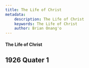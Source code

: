 ```yaml
---
title: The Life of Christ
metadata:
    description: The Life of Christ
    keywords: The Life of Christ
    author: Brian Onang'o
---
```


#### The Life of Christ

## 1926 Quater 1

